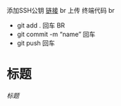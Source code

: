 添加SSH公钥  [链接](http://blog.csdn.net/phunxm/article/details/45083335) br
上传 终端代码 br
- git add .   回车  BR
- git commit -m “name”  回车
- git push  回车


# 标题
###### 标题

